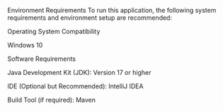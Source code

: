 Environment Requirements
To run this application, the following system requirements and environment setup are recommended:

Operating System Compatibility
  
Windows 10

Software Requirements

  Java Development Kit (JDK): Version 17 or higher
  
  IDE (Optional but Recommended): IntelliJ IDEA
  
  Build Tool (if required): Maven
